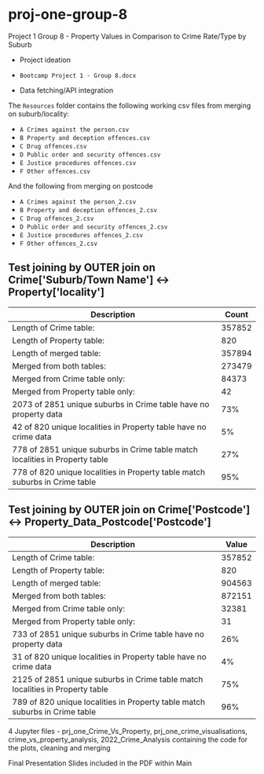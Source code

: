 # proj-one-group-8

Project 1 Group 8 - Property Values in Comparison to Crime Rate/Type by Suburb

* Project ideation

* `Bootcamp Project 1 - Group 8.docx`

* Data fetching/API integration

The `Resources` folder contains the following working csv files from merging on suburb/locality:
* `A Crimes against the person.csv`
* `B Property and deception offences.csv`
* `C Drug offences.csv`
* `D Public order and security offences.csv`
* `E Justice procedures offences.csv`
* `F Other offences.csv`

And the following from merging on postcode
* `A Crimes against the person_2.csv`
* `B Property and deception offences_2.csv`
* `C Drug offences_2.csv`
* `D Public order and security offences_2.csv`
* `E Justice procedures offences_2.csv`
* `F Other offences_2.csv`

## Test joining by OUTER join on Crime['Suburb/Town Name'] <-> Property['locality']
| Description | Count |
| ----------- | ----------- |
| Length of Crime table: | 357852 |
| Length of Property table: | 820 |
| Length of merged table: | 357894 |
| Merged from both tables: | 273479 |
| Merged from Crime table only: | 84373 |
| Merged from Property table only: | 42 |
| 2073 of 2851 unique suburbs in Crime table have no property data | 73% |
| 42 of 820 unique localities in Property table have no crime data | 5% |
| 778 of 2851 unique suburbs in Crime table match localities in Property table | 27% |
| 778 of 820 unique localities in Property table match suburbs in Crime table | 95% |

## Test joining by OUTER join on Crime['Postcode'] <-> Property_Data_Postcode['Postcode']
| Description | Value |
| ----------- | ----------- |
| Length of Crime table: | 357852 |
| Length of Property table: | 820 |
| Length of merged table: | 904563 |
| Merged from both tables: | 872151 |
| Merged from Crime table only: | 32381 |
| Merged from Property table only: | 31 |
| 733 of 2851 unique suburbs in Crime table have no property data | 26% |
| 31 of 820 unique localities in Property table have no crime data | 4% |
| 2125 of 2851 unique suburbs in Crime table match localities in Property table | 75% |
| 789 of 820 unique localities in Property table match suburbs in Crime table | 96% |

4 Jupyter files - prj_one_Crime_Vs_Property, prj_one_crime_visualisations, crime_vs_property_analysis, 2022_Crime_Analysis containing the code for the plots, cleaning and merging

Final Presentation Slides included in the PDF within Main
